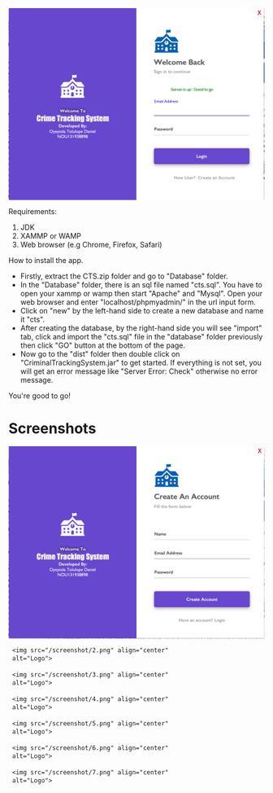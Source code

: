 <img src="/screenshot/main.png" align="center"
     alt="Logo">

Requirements:

1. JDK
2. XAMMP or WAMP
3. Web browser (e.g Chrome, Firefox, Safari)

How to install the app.

- Firstly, extract the CTS.zip folder and go to "Database" folder.
- In the "Database" folder, there is an sql file named "cts.sql". You have to open your xammp or wamp then start "Apache" and "Mysql". Open your web browser and enter "localhost/phpmyadmin/" in the url input form.
- Click on "new" by the left-hand side to create a new database and name it "cts".
- After creating the database, by the right-hand side you will see "import" tab, click and import the "cts.sql" file in the "database" folder previously then click "GO" button at the bottom of the page.
- Now go to the "dist" folder then double click on "CriminalTrackingSystem.jar" to get started. If everything is not set, you will get an error message like "Server Error: Check" otherwise no error message.

You're good to go!

# Screenshots

<img src="/screenshot/1.png" align="center"
     alt="Logo">

     <img src="/screenshot/2.png" align="center"
     alt="Logo">

     <img src="/screenshot/3.png" align="center"
     alt="Logo">

     <img src="/screenshot/4.png" align="center"
     alt="Logo">

     <img src="/screenshot/5.png" align="center"
     alt="Logo">

     <img src="/screenshot/6.png" align="center"
     alt="Logo">

     <img src="/screenshot/7.png" align="center"
     alt="Logo">
